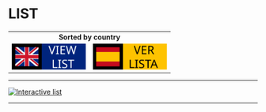 # LIST

<table>
  <tbody>
    <tr>
      <td align="center" colspan="2"><b>Sorted by country</b></td>
    </tr>
    <tr>
      <td align="center">
        <a href="README_EN.md">
          <picture>
            <source media="(prefers-color-scheme: dark)" srcset=".resources/buttons/ENGLISH_BUTTON_DARK.svg">
            <source media="(prefers-color-scheme: light)" srcset=".resources/buttons/ENGLISH_BUTTON_LIGHT.svg">
            <img width="150px" alt="View list in english" src=".resources/buttons/ENGLISH_BUTTON_LIGHT.svg">
          </picture>
        </a>
      </td>
      <td align="center">
        <a href="README_ES.md">
          <picture>
            <source media="(prefers-color-scheme: dark)" srcset=".resources/buttons/SPANISH_BUTTON_DARK.svg">
            <source media="(prefers-color-scheme: light)" srcset=".resources/buttons/SPANISH_BUTTON_LIGHT.svg">
            <img width="150px" alt="Ver lista en español" src=".resources/buttons/SPANISH_BUTTON_LIGHT.svg">
          </picture>
        </a>
      </td>
    </tr>
  </tbody>
</table>

--- 

[![Interactive list](https://img.shields.io/badge/WEB-Interactive%20list-blue?labelColor=abcdef&style=for-the-badge)](https://jmrplens.github.io/mastodon_official_profiles/)

---
